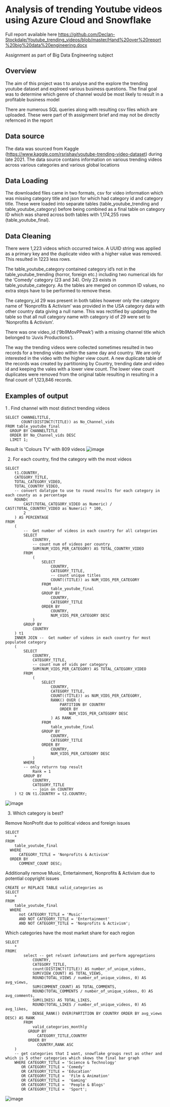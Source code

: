 # Analysis of trending Youtube videos using Azure Cloud and Snowflake

Full report available here
https://github.com/Declan-Stockdale/Youtube_trending_videos/blob/master/Hand%20over%20report%20big%20data%20engineering.docx

Assignment as part of Big Data Engineering subject

## Overview
The aim of this project was t to analyse and the explore the trending youtube dataset and explroed various business questions. 
The final goal was to determine which genre of channel would be most likely to result in a profitable business model

There are numerous SQL queries along with resulting csv files which are uploaded. These were part of th assignment brief and may not be directly refernced in the report

## Data source
The data was sourced from Kaggle (https://www.kaggle.com/rsrishav/youtube-trending-video-dataset) during late 2021. 
The data source contains information on various trending videos across various categories and various global locations  

## Data Loading
The downloaded files came in two formats, csv for video information which was missing category title and json for which had category id and category title. These were loaded into separate tables (table_youtube_trending and table_youtube_category) before being combined as a final table on category ID which was shared across both tables with 1,174,255 rows (table_youtube_final).

## Data Cleaning
There were 1,223 videos which occurred twice. A UUID string was applied as a primary key and the duplicate video with a higher value was removed. This resulted in 1223 less rows.

The table_youtube_category contained category id’s not in the table_youtube_trending (horror, foreign etc.) including two numerical ids for the ‘Comedy’ category (23 and 34). Only 23 exists in table_youtube_category. As the tables are merged on common ID values, no extra steps have to be performed to remove these.

The category_id 29 was present in both tables however only the category name of ‘Nonprofits & Activism’ was provided in the USA category data with other country data giving a null name. This was rectified by updating the table so that all null category name with category id of 29 were set to ‘Nonprofits & Activism’.

There was one video_id (‘9b9MovPPewk’) with a missing channel title which belonged to ‘Juvis Productions’). 

The way the trending videos were collected sometimes resulted in two records for a trending video within the same day and country. We are only interested in the video with the higher view count. A new duplicate table of the records was created by partitioning by Country, trending date and video id and keeping the vales with a lower view count. The lower view count duplicates were removed from the original table resulting in resulting in a final count of 1,123,846 records.

## Examples of output

1 . Find channel with most distinct trending videos
```
SELECT CHANNELTITLE,
       COUNT(DISTINCT(TITLE)) as No_Channel_vids
FROM table_youtube_final
  GROUP BY CHANNELTITLE
  ORDER BY No_Channel_vids DESC
  LIMIT 1;
```
Result is 'Colours TV' with 809 videos
![image](https://user-images.githubusercontent.com/53500810/206882151-d3aecd26-929f-44ae-9f8d-692e0d388165.png)

2. For each country, find the category with the most videos

```
SELECT
    t1.COUNTRY,
    CATEGORY_TITLE,
    TOTAL_CATEGORY_VIDEO,
    TOTAL_COUNTRY_VIDEO,
    -- convert datatype to use to round results for each category in each county as a percentage
    ROUND(
        CAST(TOTAL_CATEGORY_VIDEO as Numeric) / CAST(TOTAL_COUNTRY_VIDEO as Numeric) * 100,
        2
    ) AS PERCENTAGE
FROM
    (
        --  Get number of videos in each country for all categories
        SELECT
            COUNTRY,
            -- count num of videos per country
            SUM(NUM_VIDS_PER_CATEGORY) AS TOTAL_COUNTRY_VIDEO
        FROM
            (
                SELECT
                    COUNTRY,
                    CATEGORY_TITLE,
                    -- count unique titles
                    COUNT((TITLE)) as NUM_VIDS_PER_CATEGORY
                FROM
                    table_youtube_final
                GROUP BY
                    COUNTRY,
                    CATEGORY_TITLE
                ORDER BY
                    COUNTRY,
                    NUM_VIDS_PER_CATEGORY DESC
            )
        GROUP BY
            COUNTRY
    ) t1
    INNER JOIN --  Get number of videos in each country for most populated category
    (
        SELECT
            COUNTRY,
            CATEGORY_TITLE,
            -- count num of vids per category
            SUM(NUM_VIDS_PER_CATEGORY) AS TOTAL_CATEGORY_VIDEO
        FROM
            (
                SELECT
                    COUNTRY,
                    CATEGORY_TITLE,
                    COUNT((TITLE)) as NUM_VIDS_PER_CATEGORY,
                    RANK() OVER (
                        PARTITION BY COUNTRY
                        ORDER BY
                            NUM_VIDS_PER_CATEGORY DESC
                    ) AS RANK
                FROM
                    table_youtube_final
                GROUP BY
                    COUNTRY,
                    CATEGORY_TITLE
                ORDER BY
                    COUNTRY,
                    NUM_VIDS_PER_CATEGORY DESC
            )
        WHERE
        -- only returrn top result
            Rank = 1
        GROUP BY
            COUNTRY,
            CATEGORY_TITLE
            -- join on COUNTRY
    ) t2 ON t1.COUNTRY = t2.COUNTRY;
```

![image](https://user-images.githubusercontent.com/53500810/206882370-943ed1f4-ed86-483e-9b8c-48734396f070.png)

3. Which category is best?

Remove NonProfit due to political videos and foreign issues
```
SELECT
    * 
FROM
    table_youtube_final
  WHERE
      CATEGORY_TITLE = 'Nonprofits & Activism'
  ORDER BY
      COMMENT_COUNT DESC;

```

Additionally remove Music, Entertainment, Nonprofits & Activism due to potential copyright issues

```
CREATE or REPLACE TABLE valid_categories as
SELECT
    *
FROM
    table_youtube_final
  WHERE
      not CATEGORY_TITLE = 'Music'
      AND NOT CATEGORY_TITLE = 'Entertainment'
      AND NOT CATEGORY_TITLE = 'Nonprofits & Activism';
```

Which categories have the most market share for each region

```
SELECT
    *
FROM(
        select -- get relvant infomations and perform aggregations
            COUNTRY,
            CATEGORY_TITLE,
            count(DISTINCT(TITLE)) AS number_of_unique_videos,
            SUM(VIEW_COUNT) AS TOTAL_VIEWS,
            ROUND(TOTAL_VIEWS / number_of_unique_videos, 0) AS avg_views,
            SUM(COMMENT_COUNT) AS TOTAL_COMMENTS,
            ROUND(TOTAL_COMMENTS / number_of_unique_videos, 0) AS avg_comments,
            SUM(LIKES) AS TOTAL_LIKES,
            ROUND(TOTAL_LIKES / number_of_unique_videos, 0) AS avg_likes,
            DENSE_RANK() OVER(PARTITION BY COUNTRY ORDER BY avg_views DESC) AS RANK
        FROM
            valid_categories_monthly
          GROUP BY
              CATEGORY_TITLE,COUNTRY
          ORDER BY
              COUNTRY,RANK ASC
    )
    -- get categories that I want, snowflake groups rest as other and which is 5 other categories which skews the final bar graph
    WHERE CATEGORY_TITLE = 'Science & Technology'
       OR CATEGORY_TITLE = 'Comedy'
       OR CATEGORY_TITLE = 'Education'
       OR CATEGORY_TITLE =  'Film & Animation'
       OR CATEGORY_TITLE =  'Gaming'
       OR CATEGORY_TITLE =  'People & Blogs'
       OR CATEGORY_TITLE =  'Sport';
```

![image](https://user-images.githubusercontent.com/53500810/206882555-5839f257-845f-4b9e-a706-33b35001f3a8.png)
